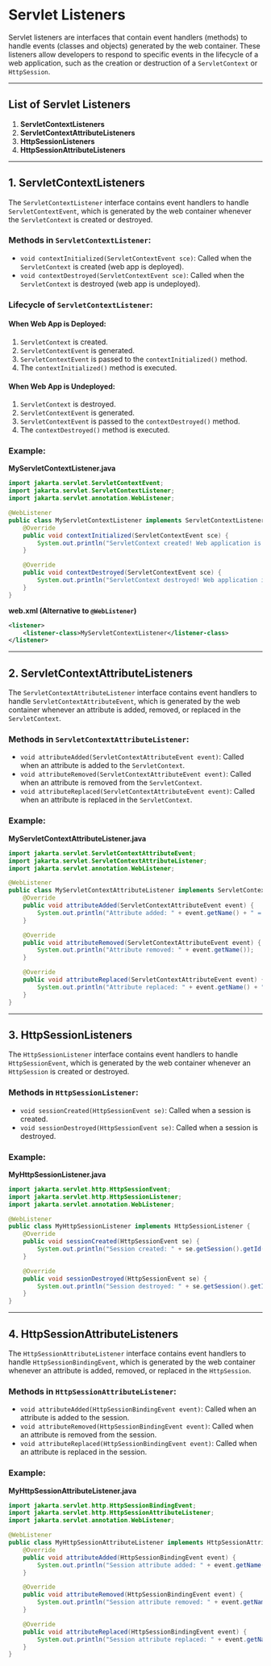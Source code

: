 # Servlet Listeners

Servlet listeners are interfaces that contain event handlers (methods) to handle events (classes and objects) generated by the web container. These listeners allow developers to respond to specific events in the lifecycle of a web application, such as the creation or destruction of a `ServletContext` or `HttpSession`.

---

## List of Servlet Listeners

1. **ServletContextListeners**
2. **ServletContextAttributeListeners**
3. **HttpSessionListeners**
4. **HttpSessionAttributeListeners**

---

## 1. ServletContextListeners

The `ServletContextListener` interface contains event handlers to handle `ServletContextEvent`, which is generated by the web container whenever the `ServletContext` is created or destroyed.

### Methods in `ServletContextListener`:
- `void contextInitialized(ServletContextEvent sce)`: Called when the `ServletContext` is created (web app is deployed).
- `void contextDestroyed(ServletContextEvent sce)`: Called when the `ServletContext` is destroyed (web app is undeployed).

### Lifecycle of `ServletContextListener`:

#### When Web App is Deployed:
1. `ServletContext` is created.
2. `ServletContextEvent` is generated.
3. `ServletContextEvent` is passed to the `contextInitialized()` method.
4. The `contextInitialized()` method is executed.

#### When Web App is Undeployed:
1. `ServletContext` is destroyed.
2. `ServletContextEvent` is generated.
3. `ServletContextEvent` is passed to the `contextDestroyed()` method.
4. The `contextDestroyed()` method is executed.

### Example:

**MyServletContextListener.java**
```java
import jakarta.servlet.ServletContextEvent;
import jakarta.servlet.ServletContextListener;
import jakarta.servlet.annotation.WebListener;

@WebListener
public class MyServletContextListener implements ServletContextListener {
    @Override
    public void contextInitialized(ServletContextEvent sce) {
        System.out.println("ServletContext created! Web application is deployed.");
    }

    @Override
    public void contextDestroyed(ServletContextEvent sce) {
        System.out.println("ServletContext destroyed! Web application is undeployed.");
    }
}
```

**web.xml (Alternative to `@WebListener`)**
```xml
<listener>
    <listener-class>MyServletContextListener</listener-class>
</listener>
```

---

## 2. ServletContextAttributeListeners

The `ServletContextAttributeListener` interface contains event handlers to handle `ServletContextAttributeEvent`, which is generated by the web container whenever an attribute is added, removed, or replaced in the `ServletContext`.

### Methods in `ServletContextAttributeListener`:
- `void attributeAdded(ServletContextAttributeEvent event)`: Called when an attribute is added to the `ServletContext`.
- `void attributeRemoved(ServletContextAttributeEvent event)`: Called when an attribute is removed from the `ServletContext`.
- `void attributeReplaced(ServletContextAttributeEvent event)`: Called when an attribute is replaced in the `ServletContext`.

### Example:

**MyServletContextAttributeListener.java**
```java
import jakarta.servlet.ServletContextAttributeEvent;
import jakarta.servlet.ServletContextAttributeListener;
import jakarta.servlet.annotation.WebListener;

@WebListener
public class MyServletContextAttributeListener implements ServletContextAttributeListener {
    @Override
    public void attributeAdded(ServletContextAttributeEvent event) {
        System.out.println("Attribute added: " + event.getName() + " = " + event.getValue());
    }

    @Override
    public void attributeRemoved(ServletContextAttributeEvent event) {
        System.out.println("Attribute removed: " + event.getName());
    }

    @Override
    public void attributeReplaced(ServletContextAttributeEvent event) {
        System.out.println("Attribute replaced: " + event.getName() + " = " + event.getValue());
    }
}
```

---

## 3. HttpSessionListeners

The `HttpSessionListener` interface contains event handlers to handle `HttpSessionEvent`, which is generated by the web container whenever an `HttpSession` is created or destroyed.

### Methods in `HttpSessionListener`:
- `void sessionCreated(HttpSessionEvent se)`: Called when a session is created.
- `void sessionDestroyed(HttpSessionEvent se)`: Called when a session is destroyed.

### Example:

**MyHttpSessionListener.java**
```java
import jakarta.servlet.http.HttpSessionEvent;
import jakarta.servlet.http.HttpSessionListener;
import jakarta.servlet.annotation.WebListener;

@WebListener
public class MyHttpSessionListener implements HttpSessionListener {
    @Override
    public void sessionCreated(HttpSessionEvent se) {
        System.out.println("Session created: " + se.getSession().getId());
    }

    @Override
    public void sessionDestroyed(HttpSessionEvent se) {
        System.out.println("Session destroyed: " + se.getSession().getId());
    }
}
```

---

## 4. HttpSessionAttributeListeners

The `HttpSessionAttributeListener` interface contains event handlers to handle `HttpSessionBindingEvent`, which is generated by the web container whenever an attribute is added, removed, or replaced in the `HttpSession`.

### Methods in `HttpSessionAttributeListener`:
- `void attributeAdded(HttpSessionBindingEvent event)`: Called when an attribute is added to the session.
- `void attributeRemoved(HttpSessionBindingEvent event)`: Called when an attribute is removed from the session.
- `void attributeReplaced(HttpSessionBindingEvent event)`: Called when an attribute is replaced in the session.

### Example:

**MyHttpSessionAttributeListener.java**
```java
import jakarta.servlet.http.HttpSessionBindingEvent;
import jakarta.servlet.http.HttpSessionAttributeListener;
import jakarta.servlet.annotation.WebListener;

@WebListener
public class MyHttpSessionAttributeListener implements HttpSessionAttributeListener {
    @Override
    public void attributeAdded(HttpSessionBindingEvent event) {
        System.out.println("Session attribute added: " + event.getName() + " = " + event.getValue());
    }

    @Override
    public void attributeRemoved(HttpSessionBindingEvent event) {
        System.out.println("Session attribute removed: " + event.getName());
    }

    @Override
    public void attributeReplaced(HttpSessionBindingEvent event) {
        System.out.println("Session attribute replaced: " + event.getName() + " = " + event.getValue());
    }
}
```